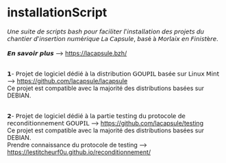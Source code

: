 # installationScript
𝘜𝘯𝘦 𝘴𝘶𝘪𝘵𝘦 𝘥𝘦 𝘴𝘤𝘳𝘪𝘱𝘵𝘴 𝘣𝘢𝘴𝘩 𝘱𝘰𝘶𝘳 𝘧𝘢𝘤𝘪𝘭𝘪𝘵𝘦𝘳 𝘭'𝘪𝘯𝘴𝘵𝘢𝘭𝘭𝘢𝘵𝘪𝘰𝘯 𝘥𝘦𝘴 𝘱𝘳𝘰𝘫𝘦𝘵𝘴 𝘥𝘶 𝘤𝘩𝘢𝘯𝘵𝘪𝘦𝘳 𝘥'𝘪𝘯𝘴𝘦𝘳𝘵𝘪𝘰𝘯 𝘯𝘶𝘮é𝘳𝘪𝘲𝘶𝘦 𝘓𝘢 𝘊𝘢𝘱𝘴𝘶𝘭𝘦, 𝘣𝘢𝘴é à 𝘔𝘰𝘳𝘭𝘢𝘪𝘹 𝘦𝘯 𝘍𝘪𝘯𝘪𝘴𝘵è𝘳𝘦. <br><br>
𝙀𝙣 𝙨𝙖𝙫𝙤𝙞𝙧 𝙥𝙡𝙪𝙨  --> https://lacapsule.bzh/ <br><br>

 𝟭- 𝖯𝗋𝗈𝗃𝖾𝗍 𝖽𝖾 𝗅𝗈𝗀𝗂𝖼𝗂𝖾𝗅 𝖽é𝖽𝗂é à 𝗅𝖺 𝖽𝗂𝗌𝗍𝗋𝗂𝖻𝗎𝗍𝗂𝗈𝗇 𝖦𝖮𝖴𝖯𝖨𝖫 𝖻𝖺𝗌é𝖾 𝗌𝗎𝗋 𝖫𝗂𝗇𝗎𝗑 𝖬𝗂𝗇𝗍  --> https://github.com/lacapsule/lacapsule <br>
 Ce projet est compatible avec la majorité des distributions basées sur DEBIAN. <br><br> 

 𝟮- 𝖯𝗋𝗈𝗃𝖾𝗍 𝖽𝖾 𝗅𝗈𝗀𝗂𝖼𝗂𝖾𝗅 𝖽é𝖽𝗂é à 𝗅𝖺 𝗉𝖺𝗋𝗍𝗂𝖾 𝗍𝖾𝗌𝗍𝗂𝗇𝗀 𝖽𝗎 𝗉𝗋𝗈𝗍𝗈𝖼𝗈𝗅𝖾 𝖽𝖾 𝗋𝖾𝖼𝗈𝗇𝖽𝗂𝗍𝗂𝗈𝗇𝗇𝖾𝗆𝖾𝗇𝗍 𝖦𝖮𝖴𝖯𝖨𝖫  --> https://github.com/lacapsule/testing <br>
 Ce projet est compatible avec la majorité des distributions basées sur DEBIAN.<br>
 Prendre connaissance du protocole de testing --> https://lestitcheurf0u.github.io/reconditionnement/ <br><br>
